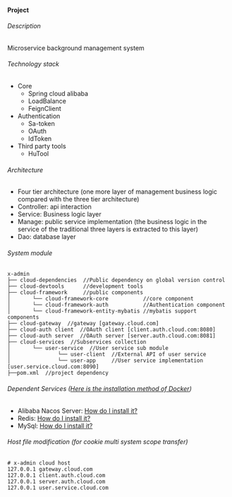 #### Project

###### Description

Microservice background management system

###### Technology stack

- Core
  - Spring cloud alibaba
  - LoadBalance
  - FeignClient
- Authentication
  - Sa-token
  - OAuth
  - IdToken
- Third party tools
  - HuTool

###### Architecture

- Four tier architecture (one more layer of management business logic compared with the three tier architecture)
- Controller: api interaction
- Service: Business logic layer
- Manage: public service implementation (the business logic in the service of the traditional three layers is extracted
  to this
  layer)
- Dao: database layer

###### System module

```
x-admin   
├── cloud-dependencies  //Public dependency on global version control
├── cloud-devtools      //development tools
├── cloud-framework     //public components
│       └── cloud-framework-core           //core component
│       └── cloud-framework-auth           //Authentication component
│       └── cloud-framework-entity-mybatis //mybatis support components
├── cloud-gateway  //gateway [gateway.cloud.com]
├── cloud-auth client  //OAuth client [client.auth.cloud.com:8080]
├── cloud-auth server  //OAuth server [server.auth.cloud.com:8081]
├── cloud-services  //Subservices collection
│       └── user-service  //User service sub module
│               └── user-client  //External API of user service
│               └── user-app     //User service implementation [user.service.cloud.com:8090]
├──pom.xml  //project dependency
```

###### Dependent Services ([Here is the installation method of Docker](https://github.com/cuukenn/docker-scripts ))

- Alibaba Nacos Server: [How do I install it?](https://github.com/cuukenn/docker-scripts/nacos)
- Redis: [How do I install it?](https://github.com/cuukenn/docker-scripts/redis)
- MySql: [How do I install it?](https://github.com/cuukenn/docker-scripts/mysql)

###### Host file modification (for cookie multi system scope transfer)

```
# x-admin cloud host
127.0.0.1 gateway.cloud.com
127.0.0.1 client.auth.cloud.com
127.0.0.1 server.auth.cloud.com
127.0.0.1 user.service.cloud.com
```